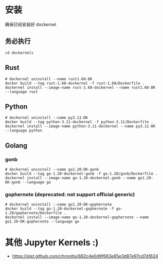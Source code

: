 # 安装

确保已经安装好 dockernel

## 务必执行
```shell
cd dockernels
```

## Rust

```shell
# dockernel uninstall --name rust1.68-DK
docker build --tag rust-1.68-dockernel -f rust-1.68/Dockerfile .
dockernel install --image-name rust-1.68-dockernel --name rust1.68-DK --language rust
```

## Python

```shell
# dockernel uninstall --name py3.11-DK
docker build --tag python-3.11-dockernel -f python-3.11/Dockerfile .
dockernel install --image-name python-3.11-dockernel --name py3.11-DK --language python
```

## Golang

### gonb

```shell
# dockernel uninstall --name go1.20-DK-gonb
docker build --tag go-1.20-dockernel-gonb -f go-1.20/gonb/Dockerfile .
dockernel install --image-name go-1.20-dockernel-gonb --name go1.20-DK-gonb --language go
```

### gophernote (deprecated: not support official generic)

```shell
# dockernel uninstall --name go1.20-DK-gophernote
docker build --tag go-1.20-dockernel-gophernote -f go-1.20/gophernote/Dockerfile .
dockernel install --image-name go-1.20-dockernel-gophernote --name go1.20-DK-gophernote --language go
```

# 其他 Jupyter Kernels :)
- https://gist.github.com/chronitis/682c4e0d9f663e85e3d87e97cd7d1624